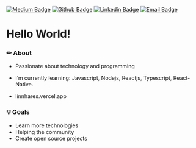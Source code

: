  [![Medium Badge](https://img.shields.io/twitter/url?color=Black&label=Medium&logo=Medium&logoColor=Black&url=https%3A%2F%2Fmedium.com%2F%40rafaelinhares)](https://medium.com/@rafaelinhares)
 [![Github Badge](https://img.shields.io/twitter/url?color=Black&label=Github&logo=Github&logoColor=Black&style=social&url=https%3A%2F%2Fmedium.com%2F%40rafaelinhares)](https://github.com/rvkash)
[![Linkedin Badge](https://img.shields.io/twitter/url?color=Black&label=Linkedin&logo=Linkedin&logoColor=Black&style=social&url=https%3A%2F%2Fmedium.com%2F%40rafaelinhares)](https://www.linkedin.com/in/rafael-linhares-js/)
[![Email Badge](https://img.shields.io/twitter/url?color=Black&label=Email&logo=Gmail&logoColor=Black&style=social&url=https%3A%2F%2Fmedium.com%2F%40rafaelinhares)](mailto:rafael.ieel@hotmail.com)

<h1>
    Hello World!
</h1>


### ✏ About
- Passionate about technology and programming </br>
- I’m currently learning: Javascript, Nodejs, Reactjs, Typescript, React-Native.

- linnhares.vercel.app

### 💡 Goals 
- Learn more technologies
- Helping the community
- Create open source projects

  
 
 
 
 

 
<!--
**Rvkash/rvkash** is a ✨ _special_ ✨ repository because its `README.md` (this file) appears on your GitHub profile.
